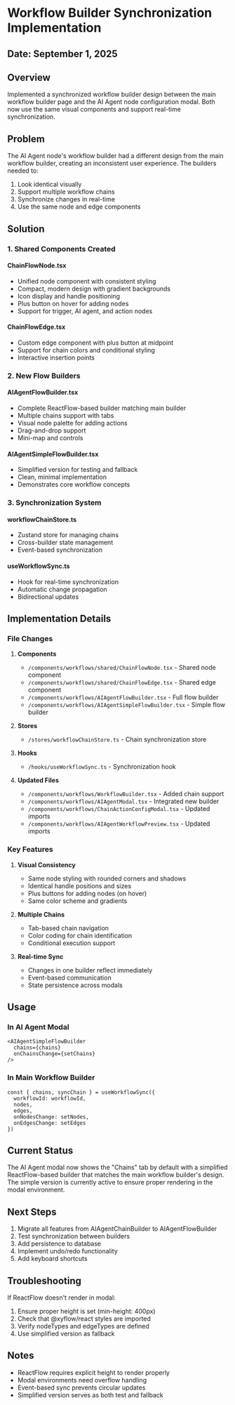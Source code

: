 # Workflow Builder Synchronization Implementation

## Date: September 1, 2025

## Overview
Implemented a synchronized workflow builder design between the main workflow builder page and the AI Agent node configuration modal. Both now use the same visual components and support real-time synchronization.

## Problem
The AI Agent node's workflow builder had a different design from the main workflow builder, creating an inconsistent user experience. The builders needed to:
1. Look identical visually
2. Support multiple workflow chains
3. Synchronize changes in real-time
4. Use the same node and edge components

## Solution

### 1. Shared Components Created

#### ChainFlowNode.tsx
- Unified node component with consistent styling
- Compact, modern design with gradient backgrounds
- Icon display and handle positioning
- Plus button on hover for adding nodes
- Support for trigger, AI agent, and action nodes

#### ChainFlowEdge.tsx
- Custom edge component with plus button at midpoint
- Support for chain colors and conditional styling
- Interactive insertion points

### 2. New Flow Builders

#### AIAgentFlowBuilder.tsx
- Complete ReactFlow-based builder matching main builder
- Multiple chains support with tabs
- Visual node palette for adding actions
- Drag-and-drop support
- Mini-map and controls

#### AIAgentSimpleFlowBuilder.tsx
- Simplified version for testing and fallback
- Clean, minimal implementation
- Demonstrates core workflow concepts

### 3. Synchronization System

#### workflowChainStore.ts
- Zustand store for managing chains
- Cross-builder state management
- Event-based synchronization

#### useWorkflowSync.ts
- Hook for real-time synchronization
- Automatic change propagation
- Bidirectional updates

## Implementation Details

### File Changes

1. **Components**
   - `/components/workflows/shared/ChainFlowNode.tsx` - Shared node component
   - `/components/workflows/shared/ChainFlowEdge.tsx` - Shared edge component
   - `/components/workflows/AIAgentFlowBuilder.tsx` - Full flow builder
   - `/components/workflows/AIAgentSimpleFlowBuilder.tsx` - Simple flow builder

2. **Stores**
   - `/stores/workflowChainStore.ts` - Chain synchronization store

3. **Hooks**
   - `/hooks/useWorkflowSync.ts` - Synchronization hook

4. **Updated Files**
   - `/components/workflows/WorkflowBuilder.tsx` - Added chain support
   - `/components/workflows/AIAgentModal.tsx` - Integrated new builder
   - `/components/workflows/ChainActionConfigModal.tsx` - Updated imports
   - `/components/workflows/AIAgentWorkflowPreview.tsx` - Updated imports

### Key Features

1. **Visual Consistency**
   - Same node styling with rounded corners and shadows
   - Identical handle positions and sizes
   - Plus buttons for adding nodes (on hover)
   - Same color scheme and gradients

2. **Multiple Chains**
   - Tab-based chain navigation
   - Color coding for chain identification
   - Conditional execution support

3. **Real-time Sync**
   - Changes in one builder reflect immediately
   - Event-based communication
   - State persistence across modals

## Usage

### In AI Agent Modal
```tsx
<AIAgentSimpleFlowBuilder
  chains={chains}
  onChainsChange={setChains}
/>
```

### In Main Workflow Builder
```tsx
const { chains, syncChain } = useWorkflowSync({
  workflowId: workflowId,
  nodes,
  edges,
  onNodesChange: setNodes,
  onEdgesChange: setEdges
})
```

## Current Status

The AI Agent modal now shows the "Chains" tab by default with a simplified ReactFlow-based builder that matches the main workflow builder's design. The simple version is currently active to ensure proper rendering in the modal environment.

## Next Steps

1. Migrate all features from AIAgentChainBuilder to AIAgentFlowBuilder
2. Test synchronization between builders
3. Add persistence to database
4. Implement undo/redo functionality
5. Add keyboard shortcuts

## Troubleshooting

If ReactFlow doesn't render in modal:
1. Ensure proper height is set (min-height: 400px)
2. Check that @xyflow/react styles are imported
3. Verify nodeTypes and edgeTypes are defined
4. Use simplified version as fallback

## Notes

- ReactFlow requires explicit height to render properly
- Modal environments need overflow handling
- Event-based sync prevents circular updates
- Simplified version serves as both test and fallback